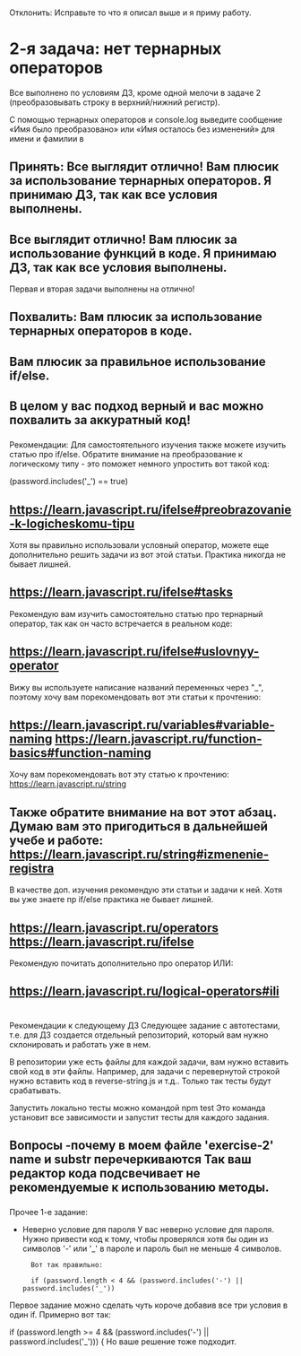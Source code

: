 ###
Отклонить:
Исправьте то что я описал выше и я приму работу.

# 2-я задача: нет тернарных операторов
Все выполнено по условиям ДЗ, кроме одной мелочи в задаче 2 (преобразовывать строку в верхний/нижний регистр).

С помощью тернарных операторов и console.log выведите сообщение «Имя было преобразовано» или «Имя осталось без изменений» для имени и фамилии в


###
Принять:
Все выглядит отлично! Вам плюсик за использование тернарных операторов. Я принимаю ДЗ, так как все условия выполнены.
---
Все выглядит отлично! Вам плюсик за использование функций в коде. Я принимаю ДЗ, так как все условия выполнены.
---
Первая и вторая задачи выполнены на отлично!

###
Похвалить:
Вам плюсик за использование тернарных операторов в коде.
---
Вам плюсик за правильное использование if/else.
---
В целом у вас подход верный и вас можно похвалить за аккуратный код!
---

###
Рекомендации:
Для самостоятельного изучения также можете изучить статью про if/else. Обратите внимание на преобразование к логическому типу - это поможет немного упростить вот такой код:

(password.includes('_') == true)

https://learn.javascript.ru/ifelse#preobrazovanie-k-logicheskomu-tipu
---
Хотя вы правильно использовали условный оператор, можете еще дополнительно решить задачи из вот этой статьи. Практика никогда не бывает лишней.

https://learn.javascript.ru/ifelse#tasks
---
Рекомендую вам изучить самостоятельно статью про тернарный оператор, так как он часто встречается в реальном коде:

https://learn.javascript.ru/ifelse#uslovnyy-operator
---
Вижу вы используете написание названий переменных через "_",  поэтому хочу вам порекомендовать вот эти статьи к прочтению:

https://learn.javascript.ru/variables#variable-naming
https://learn.javascript.ru/function-basics#function-naming
---
Хочу вам порекомендовать вот эту статью к прочтению:
https://learn.javascript.ru/string

Также обратите внимание на вот этот абзац. Думаю вам это пригодиться в дальнейшей учебе и работе:
https://learn.javascript.ru/string#izmenenie-registra
---
В качестве доп. изучения рекомендую эти статьи и задачи к ней. Хотя вы уже знаете пр if/else практика не бывает лишней.

https://learn.javascript.ru/operators
https://learn.javascript.ru/ifelse
---
Рекомендую почитать дополнительно про оператор ИЛИ:

https://learn.javascript.ru/logical-operators#ili
---

#
Рекомендации к следующему ДЗ
Следующее задание с автотестами, т.е. для ДЗ создается отдельный репозиторий, который вам нужно склонировать и работать уже в нем.

В репозитории уже есть файлы для каждой задачи, вам нужно вставить свой код в эти файлы. Например, для задачи с перевернутой строкой нужно вставить код в reverse-string.js и т.д.. Только так тесты будут срабатывать.

Запустить локально тесты можно командой
npm test
Это команда установит все зависимости и запустит тесты для каждого задания.

###
Вопросы
-почему в моем файле 'exercise-2' name и substr перечеркиваются
Так ваш редактор кода подсвечивает не рекомендуемые к использованию методы.
---
###
Прочее
1-е задание:
- Неверно условие для пароля
    У вас неверно условие для пароля. Нужно привести код к тому, чтобы проверялся хотя бы один из символов '-' или '_' в пароле и пароль был не меньше 4 символов.

        Вот так правильно:

        if (password.length < 4 && (password.includes('-') || password.includes('_'))


Первое задание можно сделать чуть короче добавив все три условия в один if. Примерно вот так:

if (password.length >= 4 && (password.includes('-') || password.includes('_'))) {
Но ваше решение тоже подходит.
